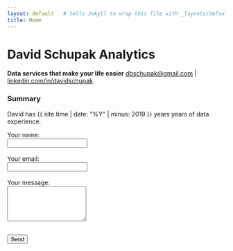 ```yaml
---
layout: default   # tells Jekyll to wrap this file with _layouts/default.html
title: Home
---
```


# **David Schupak Analytics**
**Data services that make your life easier**
[dbschupak@gmail.com](mailto:dbschupak@gmail.com) | [linkedin.com/in/davidschupak](linkedin.com/in/davidschupak )

### **Summary**
David has {{ site.time | date: "%Y" | minus: 2019 }} years years of data experience.

<form action="https://formspree.io/f/xkgzwaar" method="POST">
  <input type="hidden" name="_subject" value="Inquiry from webite form">

  <label>
    Your name:<br>
    <input type="text" name="name" required>
  </label><br><br>

  <label>
    Your email:<br>
    <input type="email" name="email" required>
  </label><br><br>

  <label>
    Your message:<br>
    <textarea name="message" rows="5" required></textarea>
  </label><br><br>

  <button type="submit">Send</button>
</form>

